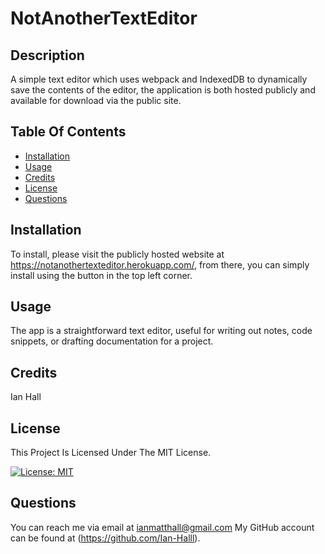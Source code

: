 # NotAnotherTextEditor
      
## Description
A simple text editor which uses webpack and IndexedDB to dynamically save the contents of the editor, the application is both hosted publicly and available for download via the public site.
      
## Table Of Contents
- [Installation](#installation)
- [Usage](#usage)
- [Credits](#credits)
- [License](#license)
- [Questions](#questions)
      
## Installation
To install, please visit the publicly hosted website at https://notanothertexteditor.herokuapp.com/, from there, you can simply install using the button in the top left corner.
      
## Usage
The app is a straightforward text editor, useful for writing out notes, code snippets, or drafting documentation for a project.
      
## Credits
Ian Hall
      
## License
This Project Is Licensed Under The MIT License.

[![License: MIT](https://img.shields.io/badge/License-MIT-yellow.svg)](https://opensource.org/licenses/MIT)

## Questions
You can reach me via email at ianmatthall@gmail.com
My GitHub account can be found at (https://github.com/Ian-Halll).
